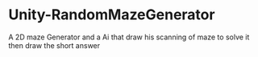 # Unity-RandomMazeGenerator
A 2D maze Generator and a Ai that draw his scanning of  maze to solve it then draw the short answer 
